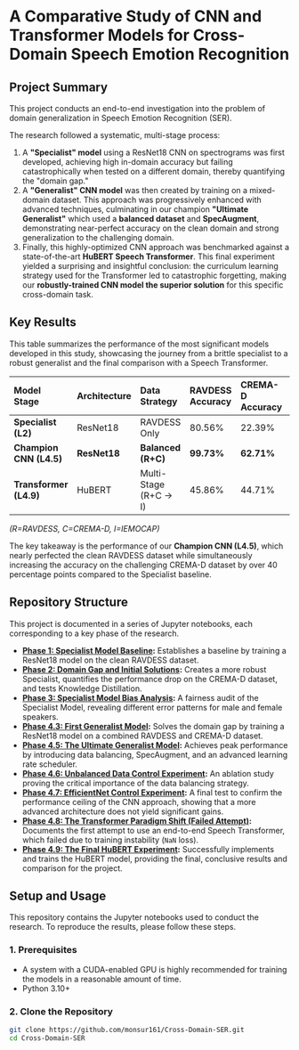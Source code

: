 # A Comparative Study of CNN and Transformer Models for Cross-Domain Speech Emotion Recognition

## Project Summary
This project conducts an end-to-end investigation into the problem of domain generalization in Speech Emotion Recognition (SER).

The research followed a systematic, multi-stage process:
1. A **"Specialist" model** using a ResNet18 CNN on spectrograms was first developed, achieving high in-domain accuracy but failing catastrophically when tested on a different domain, thereby quantifying the "domain gap."
2. A **"Generalist" CNN model** was then created by training on a mixed-domain dataset. This approach was progressively enhanced with advanced techniques, culminating in our champion **"Ultimate Generalist"** which used a **balanced dataset** and **SpecAugment**, demonstrating near-perfect accuracy on the clean domain and strong generalization to the challenging domain.
3. Finally, this highly-optimized CNN approach was benchmarked against a state-of-the-art **HuBERT Speech Transformer**. This final experiment yielded a surprising and insightful conclusion: the curriculum learning strategy used for the Transformer led to catastrophic forgetting, making our **robustly-trained CNN model the superior solution** for this specific cross-domain task.

## Key Results
This table summarizes the performance of the most significant models developed in this study, showcasing the journey from a brittle specialist to a robust generalist and the final comparison with a Speech Transformer.

| Model Stage | Architecture | Data Strategy | RAVDESS Accuracy | CREMA-D Accuracy | IEMOCAP Accuracy |
| :--- | :--- | :--- | :--- | :--- | :--- |
| **Specialist (L2)** | ResNet18 | RAVDESS Only | 80.56% | 22.39% | (N/A) |
| **Champion CNN (L4.5)** | **ResNet18** | **Balanced (R+C)** | **99.73%** | **62.71%** | (N/A) |
| **Transformer (L4.9)**| HuBERT | Multi-Stage (R+C -> I) | 45.86% | 44.71% | **66.60%** |

*(R=RAVDESS, C=CREMA-D, I=IEMOCAP)*

The key takeaway is the performance of our **Champion CNN (L4.5)**, which nearly perfected the clean RAVDESS dataset while simultaneously increasing the accuracy on the challenging CREMA-D dataset by over 40 percentage points compared to the Specialist baseline.

## Repository Structure
This project is documented in a series of Jupyter notebooks, each corresponding to a key phase of the research.

* **[Phase 1: Specialist Model Baseline](./notebooks/01_Specialist_Model_Baseline.ipynb):** Establishes a baseline by training a ResNet18 model on the clean RAVDESS dataset.
* **[Phase 2: Domain Gap and Initial Solutions](./notebooks/02_Domain_Gap_and_Initial_Solutions.ipynb):** Creates a more robust Specialist, quantifies the performance drop on the CREMA-D dataset, and tests Knowledge Distillation.
* **[Phase 3: Specialist Model Bias Analysis](./notebooks/03_Specialist_Model_Bias_Analysis.ipynb):** A fairness audit of the Specialist Model, revealing different error patterns for male and female speakers.
* **[Phase 4.3: First Generalist Model](./notebooks/04_Generalist_Model_v1_Bridging_the_Gap.ipynb):** Solves the domain gap by training a ResNet18 model on a combined RAVDESS and CREMA-D dataset.
* **[Phase 4.5: The Ultimate Generalist Model](./notebooks/05_Ultimate_Generalist_Model_v2.ipynb):** Achieves peak performance by introducing data balancing, SpecAugment, and an advanced learning rate scheduler.
* **[Phase 4.6: Unbalanced Data Control Experiment](./notebooks/06_Generalist_Ablation_Unbalanced_Data.ipynb):** An ablation study proving the critical importance of the data balancing strategy.
* **[Phase 4.7: EfficientNet Control Experiment](./notebooks/07_Generalist_Ablation_EfficientNet.ipynb):** A final test to confirm the performance ceiling of the CNN approach, showing that a more advanced architecture does not yield significant gains.
* **[Phase 4.8: The Transformer Paradigm Shift (Failed Attempt)](./notebooks/08_Transformer_v1_Wav2Vec2_Failed_Attempt.ipynb):** Documents the first attempt to use an end-to-end Speech Transformer, which failed due to training instability (`NaN` loss).
* **[Phase 4.9: The Final HuBERT Experiment](./notebooks/09_Transformer_v2_HuBERT_Final_Experiment.ipynb):** Successfully implements and trains the HuBERT model, providing the final, conclusive results and comparison for the project.

## Setup and Usage
This repository contains the Jupyter notebooks used to conduct the research. To reproduce the results, please follow these steps.

### 1. Prerequisites
* A system with a CUDA-enabled GPU is highly recommended for training the models in a reasonable amount of time.
* Python 3.10+

### 2. Clone the Repository
```bash
git clone https://github.com/monsur161/Cross-Domain-SER.git
cd Cross-Domain-SER
